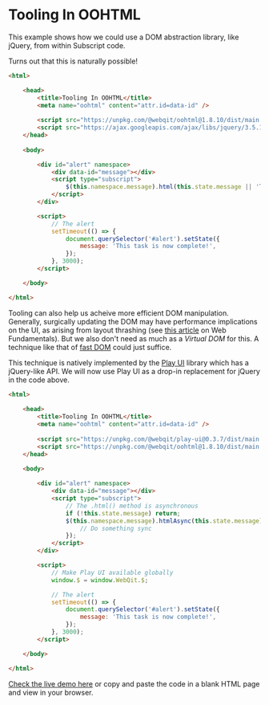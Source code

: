 # Tooling In OOHTML

This example shows how we could use a DOM abstraction library, like jQuery, from within Subscript code.

Turns out that this is naturally possible!

```html
<html>

    <head>
        <title>Tooling In OOHTML</title>
        <meta name="oohtml" content="attr.id=data-id" />
        
        <script src="https://unpkg.com/@webqit/oohtml@1.8.10/dist/main.js"></script>
        <script src="https://ajax.googleapis.com/ajax/libs/jquery/3.5.1/jquery.min.js"></script>
    </head>
        
    <body>

        <div id="alert" namespace>
            <div data-id="message"></div>
            <script type="subscript">
                $(this.namespace.message).html(this.state.message || 'Task pending...');
            </script>
        </div>

        <script>
            // The alert
            setTimeout(() => {
                document.querySelector('#alert').setState({
                    message: 'This task is now complete!',
                });
            }, 3000);
        </script>

    </body>

</html>
```

Tooling can also help us acheive more efficient DOM manipulation. Generally, surgically updating the DOM may have performance implications on the UI, as arising from layout thrashing (see [this article](https://developers.google.com/web/fundamentals/performance/rendering/avoid-large-complex-layouts-and-layout-thrashing) on Web Fundamentals). But we also don't need as much as a *Virtual DOM* for this. A technique like that of [fast DOM](https://github.com/wilsonpage/fastdom) could just suffice.

This technique is natively implemented by the [Play UI](/tooling/play-ui) library which has a jQuery-like API. We will now use Play UI as a drop-in replacement for jQuery in the code above.
 
```html
<html>
    
    <head>
        <title>Tooling In OOHTML</title>
        <meta name="oohtml" content="attr.id=data-id" />
        
        <script src="https://unpkg.com/@webqit/play-ui@0.3.7/dist/main.js"></script>
        <script src="https://unpkg.com/@webqit/oohtml@1.8.10/dist/main.js"></script>
    </head>
            
    <body>

        <div id="alert" namespace>
            <div data-id="message"></div>
            <script type="subscript">
                // The .html() method is asynchronous
                if (!this.state.message) return;
                $(this.namespace.message).htmlAsync(this.state.message).then(() => {
                    // Do something sync
                });
            </script>
        </div>

        <script>
            // Make Play UI available globally
            window.$ = window.WebQit.$;

            // The alert
            setTimeout(() => {
                document.querySelector('#alert').setState({
                    message: 'This task is now complete!',
                });
            }, 3000);
        </script>

    </body>

</html>
```

<a href="/html/tooling/oohtml/docs/learn/examples/tooling.html" target="_blank">Check the live demo here</a> or copy and paste the code in a blank HTML page and view in your browser.
